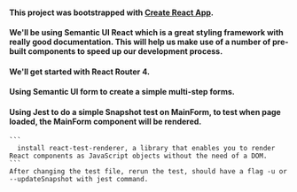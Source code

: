 #### This project was bootstrapped with [Create React App](https://github.com/facebook/create-react-app).
#### We'll be using Semantic UI React which is a great styling framework with really good documentation. This     will help us make use of      a number of pre-built components to speed up our development process.
#### We'll get started with React Router 4.
#### Using Semantic UI form to create a simple multi-step forms.
#### Using Jest to do a simple Snapshot test on MainForm, to test when page loaded, the MainForm component        will be rendered.
    ```
      install react-test-renderer, a library that enables you to render React components as JavaScript objects without the need of a DOM.
    ```
    After changing the test file, rerun the test, should have a flag -u or --updateSnapshot with jest command.
